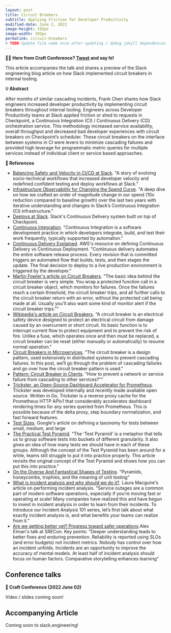```yaml
---
layout: post
title: Circuit Breakers
subtitle: Applying Friction for Developer Productivity
modified-date: June 2, 2022
image-height: 192px
image-width: 192px
permalink: circuit-breakers
# TODO Update file name once after updating / debug jekyll dependencies
---
```



🎉🍿 **Here from Craft Conference? <a class="twitter-share-button"
  href="https://twitter.com/intent/tweet?text=I%27m%20listening%20to%20@frankc%20talk%20about%20Slack%27s%20internal%20tooling%20circuit%20breakers.%20🔥%20They%20went%20from%20many%20to%20zero%20cascading%20incidents%20in%20CI/CD%21%0AMore%3A%20https%3A//bit.ly/slack-circuit-breakers%0A@craftconf"
  data-size="large">Tweet</a> and say hi!**

This article accompanies the talk and shares a preview of the Slack engineering blog article on how Slack implemented circuit breakers in internal tooling.

**💡 Abstract**

After months of similar cascading incidents, Frank Chen shares how Slack engineers increased developer productivity by implementing circuit breakers throughout internal tooling. Engineers across Developer Productivity teams at Slack applied friction or shed to requests in Checkpoint, a Continuous Integration (CI) / Continuous Delivery (CD) orchestration service. This methodology increased service availability, overall throughput and decreased bad developer experiences with circuit breakers on Checkpoint’s scheduler. These circuit breakers on the interface between systems in CI were levers to minimize cascading failures and provided high leverage for programmatic metric queries for multiple services instead of individual client or service based approaches.

**🔗 References**

- [Balancing Safety and Velocity in CI/CD at Slack](https://slack.engineering/balancing-safety-and-velocity-in-ci-cd-at-slack/). "A story of evolving socio-technical workflows that increased developer velocity and redefined confident testing and deploy workflows at Slack."
- [Infrastructure Observability for Changing the Spend Curve](https://slack.engineering/infrastructure-observability-for-changing-the-spend-curve/). "A deep dive on how we crafted an order of magnitude change in our spend (10x reduction compared to baseline growth) over the last two years with iterative understanding and changes in Slack’s Continuous Integration (CI) infrastructure."
- [Deploys at Slack](https://slack.engineering/deploys-at-slack/). Slack's Continuous Delivery system built on top of Checkpoint.
- [Continuous Integration](https://www.sciencedirect.com/topics/computer-science/continuous-integration). "Continuous Integration is a software development practice in which developers integrate, build, and test their work frequently, typically supported by automation."
- [Continuous Delivery Explained](https://aws.amazon.com/devops/continuous-delivery/). AWS's resource on defining Continuous Delivery vs Continuous Deployment. "Continuous delivery automates the entire software release process. Every revision that is committed triggers an automated flow that builds, tests, and then stages the update. The final decision to deploy to a live production environment is triggered by the developer."
- [Martin Fowler's article on Circuit Breakers](https://martinfowler.com/bliki/CircuitBreaker.html). "The basic idea behind the circuit breaker is very simple. You wrap a protected function call in a circuit breaker object, which monitors for failures. Once the failures reach a certain threshold, the circuit breaker trips, and all further calls to the circuit breaker return with an error, without the protected call being made at all. Usually you'll also want some kind of monitor alert if the circuit breaker trips.""
- [Wikipedia's article on Circuit Breakers](https://en.wikipedia.org/wiki/Circuit_breaker). "A circuit breaker is an electrical safety device designed to protect an electrical circuit from damage caused by an overcurrent or short circuit. Its basic function is to interrupt current flow to protect equipment and to prevent the risk of fire. Unlike a fuse, which operates once and then must be replaced, a circuit breaker can be reset (either manually or automatically) to resume normal operation."
- [Circuit Breakers in Microservices](https://blog.devgenius.io/circuit-breakers-in-microservices-625654df0830). "The circuit breaker is a design pattern, used extensively in distributed systems to prevent cascading failures. In this post, we’ll go through the problem of cascading failures and go over how the circuit breaker pattern is used."
- [Pattern: Circuit Breaker in Clients](https://microservices.io/patterns/reliability/circuit-breaker.html). "How to prevent a network or service failure from cascading to other services?""
- [Trickster, an Open-Source Dashboard Accelerator for Prometheus](https://corporate.comcast.com/stories/announcing-trickster-an-open-source-dashboard-accelerator-for-prometheus). Trickster was developed internally and recently made available open source. Written in Go, Trickster is a reverse proxy cache for the Prometheus HTTP APIv1 that considerably accelerates dashboard rendering times for any series queried from Prometheus. This is possible because of the delta proxy, step boundary normalization, and fast forward features.
- [Test Sizes](https://testing.googleblog.com/2010/12/test-sizes.html). Google's article on defining a taxonomy for tests between small, medium, and large
- [The Practical Test Pyramid](https://martinfowler.com/articles/practical-test-pyramid.html). "The 'Test Pyramid' is a metaphor that tells us to group software tests into buckets of different granularity. It also gives an idea of how many tests we should have in each of these groups. Although the concept of the Test Pyramid has been around for a while, teams still struggle to put it into practice properly. This article revisits the original concept of the Test Pyramid and shows how you can put this into practice."
- [On the Diverse And Fantastical Shapes of Testing](https://martinfowler.com/articles/2021-test-shapes.html). "Pyramids, honeycombs, trophies, and the meaning of unit testing"
- [What is incident analysis and why should we do it?](https://www.jeli.io/blog/what-is-incident-analysis-and-why-should-we-do-it/). Laura Macguire's article on performing incident analysis. "Service outages are a common part of modern software operations, especially if you’re moving fast or operating at scale! Many companies have realized this and have begun to invest in incident analysis in order to learn from their incidents. To introduce our Incident Analysis 101 series, let’s first talk about what exactly incident analysis is, and what benefits your teams can realize from it."
- [Are we getting better yet? Progress toward safer operations](https://bit.ly/safer-operations) Alex Elman's talk at SRECon. Key points: "Deeper understanding leads to better fixes and enduring prevention. Reliability is reported using SLOs (and error budgets) not incident metrics. Nobody has control over how an incident unfolds. Incidents are an opportunity to improve the accuracy of mental models. At least half of incident analysis should focus on human factors. Comparative storytelling enhances learning"



## Conference talks

**🔧 Craft Conference (2022 June 02)**

Video / slides coming soon!

## Accompanying Article

Coming soon to slack.engineering!
